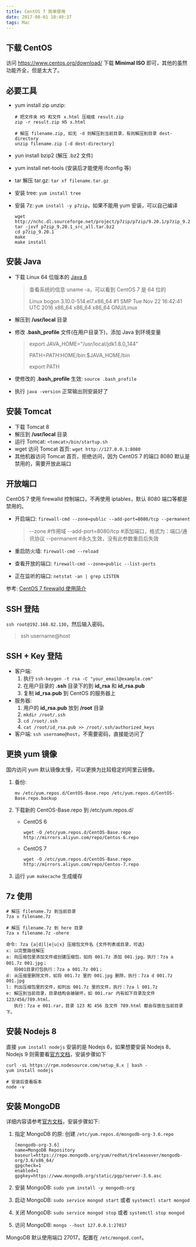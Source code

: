 ```yaml
---
title: CentOS 7 简单使用
date: 2017-08-01 10:49:37
tags: Mac
---
```


## 下载 CentOS

访问  <https://www.centos.org/download/> 下载 **Minimal ISO** 即可，其他的虽然功能齐全，但是太大了。

## 必要工具

* yum install zip unzip: 

  ```
  # 把文件夹 H5 和文件 x.html 压缩成 result.zip
  zip -r result.zip H5 x.html

  # 解压 filename.zip, 如无 -d 则解压到当前目录，有则解压到目录 dest-directory
  unzip filename.zip [-d dest-directory]
  ```

* yun install bzip2 (解压 .bz2 文件)

* yum install net-tools (安装后才能使用 ifconfig 等)

* tar 解压 tar.gz: `tar xf filename.tar.gz` 

* 安装 tree: `yum install tree`

* 安装 7z: `yum install -y p7zip`，如果不能用 yum 安装，可以自己编译

  ```
  wget http://nchc.dl.sourceforge.net/project/p7zip/p7zip/9.20.1/p7zip_9.20.1_src_all.tar.bz2
  tar -jxvf p7zip_9.20.1_src_all.tar.bz2
  cd p7zip_9.20.1
  make
  make install
  ```

  <!--more-->

## 安装 Java

* 下载 Linux 64  位版本的 [Java 8](http://www.oracle.com/technetwork/java/javase/downloads/jdk8-downloads-2133151.html)

  > 查看系统的信息 uname -a，可以看到 CentOS 7 是 64 位的
  >
  > Linux bogon 3.10.0-514.el7.x86\_64 #1 SMP Tue Nov 22 16:42:41 UTC 2016 x86_64 x86_64 x86_64 GNU/Linux

* 解压到 **/usr/local** 目录

* 修改 **.bash_profile** 文件(在用户目录下)，添加 Java 到环境变量

  > export JAVA_HOME="/usr/local/jdk1.8.0_144"
  >
  > PATH=$PATH:$HOME/bin:$JAVA_HOME/bin
  >
  > export PATH

* 使修改的 **.bash_profile** 生效: `source .bash_profile`

* 执行 `java -version` 正常输出则安装好了

## 安装 Tomcat

* 下载 Tomcat 8
* 解压到 **/usr/local** 目录
* 运行 Tomcat: `<tomcat>/bin/startup.sh`
* wget 访问 Tomcat 首页: `wget http://127.0.0.1:8080` 
* 其他机器访问 Tomcat 首页，拒绝访问，因为 CentOS 7 的端口 8080 默认是禁用的，需要开放此端口

## 开放端口

CentOS 7 使用 firewalld 控制端口，不再使用 iptables，默认 8080 端口等都是禁用的。

* 开启端口: `firewall-cmd --zone=public --add-port=8080/tcp --permanent`

  > --zone #作用域
  > --add-port=8080/tcp  #添加端口，格式为：端口/通讯协议
  > --permanent  #永久生效，没有此参数重启后失效

* 重启防火墙: `firewall-cmd --reload`

* 查看开放的端口: `firewall-cmd --zone=public --list-ports`

* 正在监听的端口: `netstat -an | grep LISTEN` 

参考: [CentOS 7 firewalld 使用简介](http://blog.csdn.net/spxfzc/article/details/39645133)

## SSH 登陆

`ssh root@192.168.82.130`，然后输入密码。

> ssh username@host

## SSH + Key 登陆

* 客户端: 
  1. 执行 `ssh-keygen -t rsa -C "your_email@example.com"`
  2. 在用户目录的 **.ssh** 目录下的到 **id_rsa** 和 **id_rsa.pub**
  3. 复制 **id_rsa.pub** 到 CentOS 的服务器上
* 服务器:
  1. 用户的 **id_rsa.pub** 放到 **/root** 目录
  2. `mkdir /root/.ssh`
  3. `cd /root/.ssh`
  4. `cat /root/id_rsa.pub >> /root/.ssh/authorized_keys`
* 客户端: `ssh username@host`，不需要密码，直接能访问了

## 更换 yum 镜像

国内访问 yum 默认镜像太慢，可以更换为比较稳定的阿里云镜像。

1. 备份:

   ```
   mv /etc/yum.repos.d/CentOS-Base.repo /etc/yum.repos.d/CentOS-Base.repo.backup
   ```

2. 下载新的 CentOS-Base.repo 到 /etc/yum.repos.d/

   * CentOS 6

     ```
     wget -O /etc/yum.repos.d/CentOS-Base.repo http://mirrors.aliyun.com/repo/Centos-6.repo
     ```

   * CentOS 7

     ```
     wget -O /etc/yum.repos.d/CentOS-Base.repo http://mirrors.aliyun.com/repo/Centos-7.repo
     ```

3. 运行 `yum makecache` 生成缓存

## 7z 使用

```
# 解压 filename.7z 到当前目录
7za x filename.7z

# 解压 filename.7z 到 here 目录
7za x filename.7z -ohere

命令: 7za {a|d|l|e|u|x} 压缩包文件名 {文件列表或目录，可选}
x: 以完整路径解压
a: 向压缩包里添加文件或创建压缩包，如向 001.7z 添加 001.jpg，执行：7za a 001.7z 001.jpg；
   将001目录打包执行：7za a 001.7z 001；
d: 从压缩里删除文件，如将 001.7z 里的 001.jpg 删除，执行：7za d 001.7z 001.jpg
l: 列出压缩包里的文件，如列出 001.7z 里的文件，执行：7za l 001.7z
e: 解压到当前目录，目录结构会被破坏，如 001.rar 内有如下目录及文件 123/456/789.html，
   执行：7za e 001.rar，目录 123 和 456 及文件 789.html 都会存放在当前目录下。
```

## 安装 Nodejs 8

直接 `yum install nodejs` 安装的是 Nodejs 6，如果想要安装 Nodejs 8、Nodejs 9 则需要看[官方文档](https://www.hugeserver.com/kb/install-nodejs8-centos7-debian8-ubuntu16/)，安装步骤如下

```
curl -sL https://rpm.nodesource.com/setup_8.x | bash -
yum install nodejs

# 安装后查看版本
node -v
```

## 安装 MongoDB

详细内容请参考[官方文档](https://docs.mongodb.com/manual/tutorial/install-mongodb-on-red-hat/#configure-the-package-management-system-yum)，安装步骤如下:

1. 指定 MongoDB 的原: 创建 `/etc/yum.repos.d/mongodb-org-3.6.repo`

   ```
   [mongodb-org-3.6]
   name=MongoDB Repository
   baseurl=https://repo.mongodb.org/yum/redhat/$releasever/mongodb-org/3.6/x86_64/
   gpgcheck=1
   enabled=1
   gpgkey=https://www.mongodb.org/static/pgp/server-3.6.asc
   ```

2. 安装 MongoDB: `sudo yum install -y mongodb-org`

3. 启动 MongoDB: `sudo service mongod start` 或者 `systemctl start mongod`

4. 关闭 MongoDB: `sudo service mongod stop` 或者 `systemctl stop mongod`

5. 访问 MongoDB: `mongo --host 127.0.0.1:27017`

MongoDB 默认使用端口 27017，配置在 `/etc/mongod.conf`。